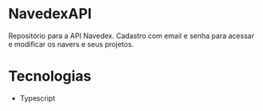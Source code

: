 # NavedexAPI
Repositório para a API Navedex. Cadastro com email e senha para acessar e modificar os navers e seus projetos.

# Tecnologias
* Typescript
